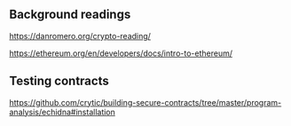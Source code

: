 


## Background readings

https://danromero.org/crypto-reading/

https://ethereum.org/en/developers/docs/intro-to-ethereum/




## Testing contracts


https://github.com/crytic/building-secure-contracts/tree/master/program-analysis/echidna#installation





